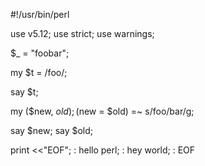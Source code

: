 #!/usr/bin/perl 

use v5.12;
use strict;
use warnings;

$_ = "foobar";

my $t = /foo/;

say $t;

my ($new, $old);
($new = $old) =~ s/foo/bar/g;

say $new;
say $old;

print <<"EOF";
:   hello perl;
:   hey world;
:
EOF


